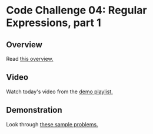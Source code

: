# Code Challenge 04: Regular Expressions, part 1

## Overview

Read [this overview.](README.md)

## Video

Watch today's video from the [demo playlist.](https://www.youtube.com/playlist?list=PLVngfM2hsbi-L6G8qlWd8RyRbuTamHt3k)

## Demonstration

Look through [these sample problems.](DEMO.md)